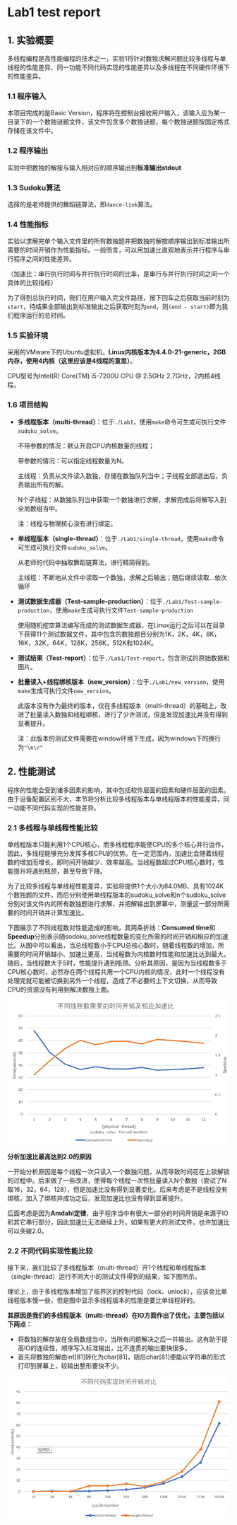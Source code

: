 # Lab1 test report

## 1. 实验概要

多线程编程是高性能编程的技术之一，实验1将针对数独求解问题比较多线程与单线程的性能差异、同一功能不同代码实现的性能差异以及多线程在不同硬件环境下的性能差异。

### 1.1 程序输入
本项目完成的是Basic Version，程序将在控制台接收用户输入，该输入应为某一目录下的一个数独谜题文件，该文件包含多个数独谜题，每个数独谜题按固定格式存储在该文件中。

### 1.2 程序输出

实验中把数独的解按与输入相对应的顺序输出到**标准输出stdout**

### 1.3 Sudoku算法

选择的是老师提供的舞蹈链算法，即`dance-link`算法。

### 1.4 性能指标

实验以求解完单个输入文件里的所有数独题并把数独的解按顺序输出到标准输出所需要的时间开销作为性能指标。一般而言，可以用加速比直观地表示并行程序与串行程序之间的性能差异。

（加速比：串行执行时间与并行执行时间的比率，是串行与并行执行时间之间一个具体的比较指标）

为了得到总执行时间，我们在用户输入完文件路径，按下回车之后获取当前时刻为`start`，待结果全部输出到标准输出之后获取时刻为`end`，则`(end - start)`即为我们程序运行的总时间。

### 1.5 实验环境

采用的VMware下的Ubuntu虚拟机，**Linux内核版本为4.4.0-21-generic，2GB内存，使用4内核（这里应该是4线程的意思）**。

CPU型号为Intel(R) Core(TM) i5-7200U CPU @ 2.5GHz 2.7GHz，2内核4线程。

### 1.6 项目结构

* **多线程版本（multi-thread）**：位于`./Lab1`，使用`make`命令可生成可执行文件`sudoku_solve`。

  不带参数的情况：默认开启CPU内核数量的线程；

  带参数的情况：可以指定线程数量为N。

  主线程：负责从文件读入数独，存储在数独队列当中；子线程全部退出后，负责输出所有的解。

  N个子线程：从数独队列当中获取一个数独进行求解，求解完成后将解写入到全局数组当中。

  注：线程与物理核心没有进行绑定。

* **单线程版本（single-thread）**：位于`./Lab1/single-thread`，使用`make`命令可生成可执行文件`sudoku_solve`。

  从老师的代码中抽取舞蹈链算法，进行精简得到。

  主线程：不断地从文件中读取一个数独，求解之后输出；随后继续读取...依次循环

* **测试数据生成器（Test-sample-production）**：位于`./Lab1/Test-sample-production`，使用`make`生成可执行文件`Test-sample-production`

  使用随机挖空算法编写而成的测试数据生成器，在Linux运行之后可以在目录下获得11个测试数据文件，其中包含的数独题目分别为1K，2K，4K，8K，16K，32K，64K，128K，256K，512K和1024K。

* **测试结果（Test-report）**：位于`./Lab1/Test-report`，包含测试的原始数据和图片。

* **批量读入+线程绑核版本（new_version）**：位于`./Lab1/new_version`，使用`make`生成可执行文件`new_version`。

  此版本没有作为最终的版本，仅在多线程版本（multi-thread）的基础上，改进了批量读入数独和线程绑核，进行了少许测试，但是发现加速比并没有得到显著提升。

  注：此版本的测试文件需要在window环境下生成，因为windows下的换行为`"\n\r"`

## 2. 性能测试

程序的性能会受到诸多因素的影响，其中包括软件层面的因素和硬件层面的因素。由于设备配置区别不大，本节将分析比较多线程版本与单线程版本的性能差异，同一功能不同代码实现的性能差异。

### 2.1 多线程与单线程性能比较

单线程版本只能利用1个CPU核心，而多线程程序能使CPU的多个核心并行运作，因此，多线程能够充分发挥多核CPU的优势。在一定范围内，加速比会随着线程数的增加而增长，即时间开销越少、效率越高。当线程数超过CPU核心数时，性能提升将遇到瓶颈，甚至导致下降。

为了比较多线程与单线程性能差异，实验将提供1个大小为84.0MB、具有1024K个数独题的文件，而后分别使用单线程版本的sudoku_solve和n个sudoku_solve分别对该文件内的所有数独题进行求解，并把解输出到屏幕中，测量这一部分所需要的时间开销并计算加速比。

下图展示了不同线程数对性能造成的影响，其两条折线：**Consumed time**和**Speedup**分别表示随sodoku_solve线程数量的变化所需的时间开销和相应的加速比。从图中可以看出，当总线程数小于CPU总核心数时，随着线程数的增加，所需要的时间开销越小、加速比更高，当线程数为内核数时性能和加速比达到最大。随后，当线程数大于5时，性能提升遇到瓶颈。分析其原因，是因为当线程数多于CPU核心数时，必然存在两个线程共用一个CPU内核的情况，此时一个线程没有处理完就可能被切换到另外一个线程，造成了不必要的上下文切换，从而导致CPU的资源没有利用到解决数独上面。

![不同线程数需要的时间开销及相应加速比](Test_result/src/不同线程数需要的时间开销及相应加速比.png)

**分析加速比最高达到2.0的原因**

一开始分析原因是每个线程一次只读入一个数独问题，从而导致时间花在上锁解锁的过程中。后来做了一些改进，使得每个线程一次性批量读入N个数独（尝试了N取16，32，64，128），但是加速比没有得到显著变化。后来考虑是不是线程没有绑核，加入了绑核并成功之后，发现加速比也没有得到显著提升。

后面考虑是因为**Amdahl定律**，由于程序当中有很大一部分的时间开销是来源于IO和其它串行部分，因此加速比无法继续上升。如果有更大的测试文件，也许加速比可以突破2.0。

### 2.2 不同代码实现性能比较

接下来，我们比较了多线程版本（multi-thread）开1个线程和单线程版本（single-thread）运行不同大小的测试文件得到的结果，如下图所示。

理论上，由于多线程版本增加了临界区的控制代码（lock、unlock），应该会比单线程版本慢一些，但是图中显示多线程版本的性能是要比单线程好的。

**其原因是我们的多线程版本（multi-thread）在IO方面作出了优化，主要包括以下两点：**

* 将数独的解存放在全局数组当中，当所有问题解决之后一并输出。这有助于提高IO的连续性，顺序写入标准输出，比不连贯的输出要快很多。
* 首先将数独的解由int[81]转化为char[81]，随后char[81]便能以字符串的形式打印到屏幕上，较输出整形要快不少。

![不同代码实现时间开销对比](Test_result/src/不同代码实现时间开销对比.png)

